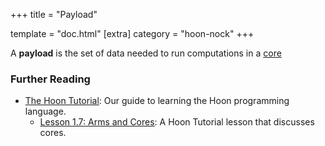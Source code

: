 +++
title = "Payload"

template = "doc.html"
[extra]
category = "hoon-nock"
+++

A **payload** is the set of data needed to run computations in a [core](../core)

### Further Reading

- [The Hoon Tutorial](/docs/hoon/hoon-school/): Our guide to learning the Hoon programming language.
  - [Lesson 1.7: Arms and Cores](/docs/hoon/hoon-school/arms-and-cores): A Hoon Tutorial lesson that discusses cores.
